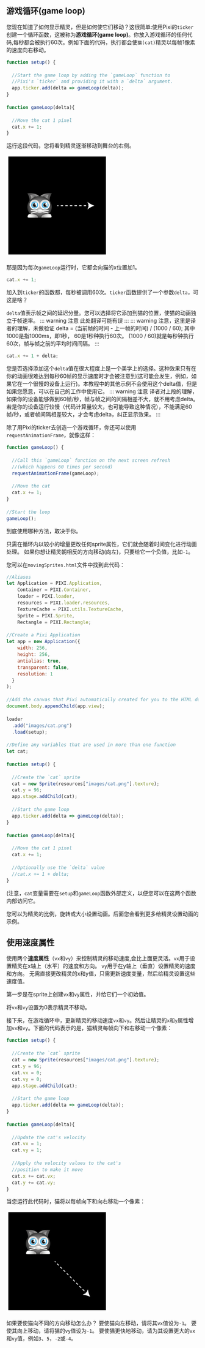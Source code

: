 ## 游戏循环(game loop)
您现在知道了如何显示精灵，但是如何使它们移动？这很简单:使用Pixi的`ticker`创建一个循环函数，这被称为**游戏循环(game loop)**。你放入游戏循环的任何代码,每秒都会被执行60次。例如下面的代码，执行都会使`猫(cat)`精灵以每帧1像素的速度向右移动。

```js
function setup() {

  //Start the game loop by adding the `gameLoop` function to
  //Pixi's `ticker` and providing it with a `delta` argument.
  app.ticker.add(delta => gameLoop(delta));
}

function gameLoop(delta){

  //Move the cat 1 pixel 
  cat.x += 1;
}
```

运行这段代码，您将看到精灵逐渐移动到舞台的右侧。

![](/images/start/15.png)

那是因为每次`gameLoop`运行时，它都会向猫的x位置加1。

```js
cat.x += 1;
```

加入到`ticker`的函数都，每秒被调用60次。`ticker`函数提供了一个参数`delta`，可这是啥？

`delta`值表示帧之间的延迟分量。您可以选择将它添加到猫的位置，使猫的动画独立于帧速率。
::: warning 注意
此处翻译可能有误
:::
::: warning 注意，这里是译者的理解，未做验证
delta = (当前帧的时间 - 上一帧的时间) / (1000 / 60); 
其中1000是指1000ms，即1秒，
60是1秒种执行60次。
(1000 / 60)就是每秒钟执行60次，帧与帧之前的平均时间间隔。
:::

```js
cat.x += 1 + delta;
```

您是否选择添加这个`delta`值在很大程度上是一个美学上的选择。这种效果只有在你的动画很难达到每秒60帧的显示速度时才会被注意到(这可能会发生，例如，如果它在一个很慢的设备上运行)。本教程中的其他示例不会使用这个delta值，但是如果您愿意，可以在自己的工作中使用它。
::: warning 注意
译者对上段的理解，如果你的设备能够做到60帧/秒，帧与帧之间的间隔相差不大，就不用考虑delta。
若是你的设备运行较慢（代码计算量较大，也可能导致这种情况），不能满足60帧/秒，或者帧间隔相差较大，才会考虑delta，纠正显示效果。
:::

除了用Pixi的ticker去创造一个游戏循环，你还可以使用`requestAnimationFrame`，就像这样：
```js
function gameLoop() {

  //Call this `gameLoop` function on the next screen refresh
  //(which happens 60 times per second)
  requestAnimationFrame(gameLoop);

  //Move the cat
  cat.x += 1;
}

//Start the loop
gameLoop();
```
到底使用哪种方法，取决于你。

只需在循环内以较小的增量更改任何sprite属性，它们就会随着时间变化进行动画处理。 如果你想让精灵朝相反的方向移动(向左)，只要给它一个负值，比如`-1`。


您可以在`movingSprites.html`文件中找到此代码：

```js
//Aliases
let Application = PIXI.Application,
    Container = PIXI.Container,
    loader = PIXI.loader,
    resources = PIXI.loader.resources,
    TextureCache = PIXI.utils.TextureCache,
    Sprite = PIXI.Sprite,
    Rectangle = PIXI.Rectangle;

//Create a Pixi Application
let app = new Application({ 
    width: 256, 
    height: 256,                       
    antialias: true, 
    transparent: false, 
    resolution: 1
  }
);

//Add the canvas that Pixi automatically created for you to the HTML document
document.body.appendChild(app.view);

loader
  .add("images/cat.png")
  .load(setup);

//Define any variables that are used in more than one function
let cat;

function setup() {

  //Create the `cat` sprite 
  cat = new Sprite(resources["images/cat.png"].texture);
  cat.y = 96; 
  app.stage.addChild(cat);
 
  //Start the game loop 
  app.ticker.add(delta => gameLoop(delta));
}

function gameLoop(delta){

  //Move the cat 1 pixel 
  cat.x += 1;
  
  //Optionally use the `delta` value
  //cat.x += 1 + delta;
}
```

(注意，`cat`变量需要在`setup`和`gameLoop`函数外部定义，以便您可以在这两个函数内部访问它。

您可以为精灵的比例，旋转或大小设置动画。后面您会看到更多给精灵设置动画的示例。

## 使用速度属性

使用两个**速度属性**（`vx`和`vy`）来控制精灵的移动速度,会比上面更灵活。`vx`用于设置精灵在x轴上（水平）的速度和方向。 `vy`用于在y轴上（垂直）设置精灵的速度和方向。 无需直接更改精灵的x和y值，只需更新速度变量，然后给精灵设置这些速度值。

第一步是在sprite上创建`vx`和`vy`属性，并给它们一个初始值。

将`vx`和`vy`设置为0表示精灵不移动。

接下来，在游戏循环中，更新精灵的移动速度`vx`和`vy`。然后让精灵的`x`和`y`属性增加`vx`和`vy`。下面的代码表示的是，猫精灵每帧向下和右移动一个像素：

```js
function setup() {

  //Create the `cat` sprite 
  cat = new Sprite(resources["images/cat.png"].texture);
  cat.y = 96; 
  cat.vx = 0;
  cat.vy = 0;
  app.stage.addChild(cat);
 
  //Start the game loop
  app.ticker.add(delta => gameLoop(delta));
}

function gameLoop(delta){

  //Update the cat's velocity
  cat.vx = 1;
  cat.vy = 1;

  //Apply the velocity values to the cat's 
  //position to make it move
  cat.x += cat.vx;
  cat.y += cat.vy;
}
```

当您运行此代码时，猫将以每帧向下和向右移动一个像素：

![](/images/start/16.png)

如果要使猫向不同的方向移动怎么办？ 要使猫向左移动，请将其`vx`值设为`-1`。 要使其向上移动，请将猫的`vy`值设为`-1`。 要使猫更快地移动，请为其设置更大的`vx`和`vy`值，例如`3`、`5`，`-2`或`-4`。

